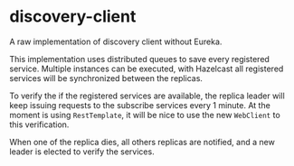 # discovery-client
A raw implementation of discovery client without Eureka.

This implementation uses distributed queues to save every registered service. Multiple instances can be executed, with 
Hazelcast all registered services will be synchronized between the replicas.

To verify the if the registered services are available, the replica leader will keep issuing requests to the subscribe
services every 1 minute. At the moment is using `RestTemplate`, it will be nice to use the new `WebClient` to this
verification.

When one of the replica dies, all others replicas are notified, and a new leader is elected to verify the services.
